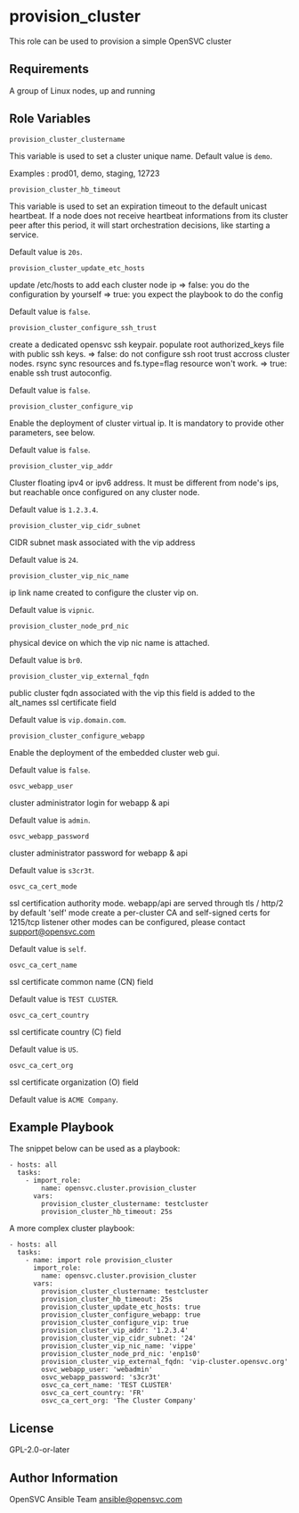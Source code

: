 provision_cluster
=================

This role can be used to provision a simple OpenSVC cluster

Requirements
------------

A group of Linux nodes, up and running

Role Variables
--------------

`provision_cluster_clustername`

This variable is used to set a cluster unique name. Default value is `demo`.

Examples : prod01, demo, staging, 12723

`provision_cluster_hb_timeout`

This variable is used to set an expiration timeout to the default unicast heartbeat.
If a node does not receive heartbeat informations from its cluster peer after this period, it will start orchestration decisions, like starting a service.

Default value is `20s`.

`provision_cluster_update_etc_hosts`

update /etc/hosts to add each cluster node ip
=> false: you do the configuration by yourself
=> true: you expect the playbook to do the config

Default value is `false`.

`provision_cluster_configure_ssh_trust`

create a dedicated opensvc ssh keypair.
populate root authorized_keys file with public ssh keys.
=> false: do not configure ssh root trust accross cluster nodes. rsync sync resources and fs.type=flag resource won't work.
=> true: enable ssh trust autoconfig.

Default value is `false`.

`provision_cluster_configure_vip`

Enable the deployment of cluster virtual ip.
It is mandatory to provide other parameters, see below.

Default value is `false`.

`provision_cluster_vip_addr`

Cluster floating ipv4 or ipv6 address. It must be different from node's ips, but reachable once configured on any cluster node.

Default value is `1.2.3.4`.

`provision_cluster_vip_cidr_subnet`

CIDR subnet mask associated with the vip address

Default value is `24`.

`provision_cluster_vip_nic_name`

ip link name created to configure the cluster vip on.

Default value is `vipnic`.

`provision_cluster_node_prd_nic`

physical device on which the vip nic name is attached.

Default value is `br0`.

`provision_cluster_vip_external_fqdn`

public cluster fqdn associated with the vip
this field is added to the alt_names ssl certificate field

Default value is `vip.domain.com`.

`provision_cluster_configure_webapp`

Enable the deployment of the embedded cluster web gui.

Default value is `false`.

`osvc_webapp_user`

cluster administrator login for webapp & api

Default value is `admin`.

`osvc_webapp_password`

cluster administrator password for webapp & api

Default value is `s3cr3t`.

`osvc_ca_cert_mode`

ssl certification authority mode.
webapp/api are served through tls / http/2
by default 'self' mode create a per-cluster CA and self-signed certs for 1215/tcp listener
other modes can be configured, please contact support@opensvc.com

Default value is `self`.

`osvc_ca_cert_name`

ssl certificate common name (CN) field

Default value is `TEST CLUSTER`.

`osvc_ca_cert_country`

ssl certificate country (C) field

Default value is `US`.

`osvc_ca_cert_org`

ssl certificate organization (O) field

Default value is `ACME Company`.


Example Playbook
----------------

The snippet below can be used as a playbook:

    - hosts: all
      tasks:
        - import_role:
            name: opensvc.cluster.provision_cluster
          vars:
            provision_cluster_clustername: testcluster
            provision_cluster_hb_timeout: 25s

A more complex cluster playbook:

    - hosts: all
      tasks:
        - name: import role provision_cluster
          import_role:
            name: opensvc.cluster.provision_cluster
          vars:
            provision_cluster_clustername: testcluster
            provision_cluster_hb_timeout: 25s
            provision_cluster_update_etc_hosts: true
            provision_cluster_configure_webapp: true
            provision_cluster_configure_vip: true
            provision_cluster_vip_addr: '1.2.3.4'
            provision_cluster_vip_cidr_subnet: '24'
            provision_cluster_vip_nic_name: 'vippe'
            provision_cluster_node_prd_nic: 'enp1s0'
            provision_cluster_vip_external_fqdn: 'vip-cluster.opensvc.org'
            osvc_webapp_user: 'webadmin'
            osvc_webapp_password: 's3cr3t'
            osvc_ca_cert_name: 'TEST CLUSTER'
            osvc_ca_cert_country: 'FR'
            osvc_ca_cert_org: 'The Cluster Company'
 

License
-------

GPL-2.0-or-later

Author Information
------------------

OpenSVC Ansible Team <ansible@opensvc.com>
